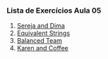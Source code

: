 ### Lista de Exercícios Aula 05

1. [Sereja and Dima](https://codeforces.com/problemset/problem/381/A)
2. [Equivalent Strings](https://codeforces.com/problemset/problem/559/B)
3. [Balanced Team](https://codeforces.com/problemset/problem/1133/C)
4. [Karen and Coffee](https://codeforces.com/problemset/problem/816/B)
